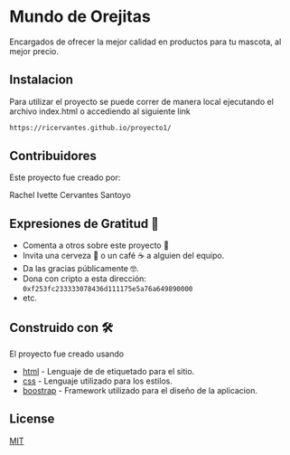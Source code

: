 # Mundo de Orejitas

Encargados de ofrecer la mejor calidad en productos para tu mascota, al mejor precio.
## Instalacion

Para utilizar el proyecto se puede correr de manera local ejecutando el archivo index.html o accediendo al siguiente link

```bash
https://ricervantes.github.io/proyecto1/
```

## Contribuidores
Este proyecto fue creado por:

Rachel Ivette Cervantes Santoyo

## Expresiones de Gratitud 🎁

* Comenta a otros sobre este proyecto 📢
* Invita una cerveza 🍺 o un café ☕ a alguien del equipo. 
* Da las gracias públicamente 🤓.
* Dona con cripto a esta dirección: `0xf253fc233333078436d111175e5a76a649890000`
* etc.

## Construido con 🛠️

El proyecto fue creado usando

* [html](https://developer.mozilla.org/es/docs/Web/HTML) - Lenguaje de de etiquetado para el sitio.
* [css](https://developer.mozilla.org/es/docs/Web/CSS) - Lenguaje utilizado para los estilos.
* [boostrap](https://getbootstrap.com/) - Framework utilizado para el diseño de la aplicacion.

## License
[MIT](https://choosealicense.com/licenses/mit/)
